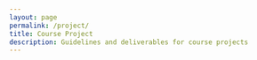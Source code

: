 ```yaml
---
layout: page
permalink: /project/
title: Course Project
description: Guidelines and deliverables for course projects
---
```

